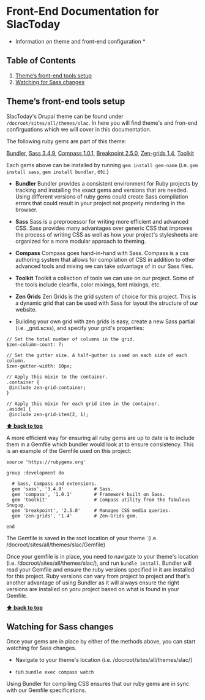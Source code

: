 # Front-End Documentation for SlacToday

* Information on theme and front-end configuration *

## Table of Contents

  1. [Theme’s front-end tools setup](#markdown-header-themes-front-end-tools-setup)
  1. [Watching for Sass changes](#markdown-header-watching-for-sass-changes)

## Theme’s front-end tools setup

SlacToday's Drupal theme can be found under `/docroot/sites/all/themes/slac`.  In here you will find theme's and fron-end confirguations which we will cover in this documentation.


The following ruby gems are part of this theme:

  [Bundler](http://bundler.io), [Sass 3.4.9](http://sass-lang.com/), [Compass 1.0.1](http://compass-style.org/), [Breakpoint 2.5.0](http://breakpoint-sass.com/), [Zen-grids 1.4](http://zengrids.com/), [Toolkit](https://github.com/at-import/toolkit)

Each gems above can be installed by running `gem install gem-name` (i.e. `gem install sass`, `gem install bundler`, etc.)



  - **Bundler**
Bundler provides a consistent environment for Ruby projects by tracking and installing the exact gems and versions that are needed. Using different versions of ruby gems could create Sass compilation errors that could result in your project not properly rendering in the browser.



  - **Sass**
Sass is a preprocessor for writing more efficient and advanced CSS.  Sass provides many advantages over generic CSS that improves the process of writing CSS as well as how your project's stylesheets are organized for a more modular approach to theming.



  - **Compass**
Compass goes hand-in-hand with Sass.  Compass is a css authoring system that allows for compilation of CSS in addition to other advanced tools and mixing we can take advantage of in our Sass files.



  - **Toolkit**
Toolkit a collection of tools we can use on our project.  Some of the tools include clearfix, color mixings, font mixings, etc.



  - **Zen Grids**
Zen Grids is the grid system of choice for this project.  This is a dynamic grid that can be used with Sass for layout the structure of our website.



  - Building your own grid with zen grids is easy, create a new Sass partial (i.e. _grid.scss), and specify your grid's properties:
```
// Set the total number of columns in the grid.
$zen-column-count: 7;

// Set the gutter size. A half-gutter is used on each side of each column.
$zen-gutter-width: 10px;

// Apply this mixin to the container.
.container {
 @include zen-grid-container;
}

// Apply this mixin for each grid item in the container.
.aside1 {
 @include zen-grid-item(2, 1);
```

**[⬆ back to top](#markdown-header-table-of-contents)**


A more efficient way for ensuring all ruby gems are up to date is to include them in a Gemfile which bundler would look at to ensure consistency.  This is an example of the Gemfile used on this project:
```
source 'https://rubygems.org'

group :development do

  # Sass, Compass and extensions.
  gem 'sass', '3.4.9'           # Sass.
  gem 'compass', '1.0.1'        # Framework built on Sass.
  gem 'toolkit'                 # Compass utility from the fabulous Snugug.
  gem 'breakpoint', '2.5.0'     # Manages CSS media queries.
  gem 'zen-grids', '1.4'        # Zen-Grids gem.

end
```

The Gemfile is saved in the root location of your theme `(i.e. /docroot/sites/all/themes/slac/Gemfile)

Once your gemfile is in place, you need to navigate to your theme's location (i.e. /docroot/sites/all/themes/slac/), and run `bundle install`.  Bundler will read your Gemfile and ensure the ruby versions specified in it are installed for this project.  Ruby versions can vary from project to project and that's another advantage of using Bundler as it will always ensure the right versions are installed on yoru project based on what is found in your Gemfile.

**[⬆ back to top](#markdown-header-table-of-contents)**

## Watching for Sass changes

Once your gems are in place by either of the methods above, you can start watching for Sass changes.

  - Navigate to your theme's location (i.e. /docroot/sites/all/themes/slac/)

  - run `bundle exec compass watch`

Using Bundler for compiling CSS ensures that our ruby gems are in sync with our Gemfile specifications.



